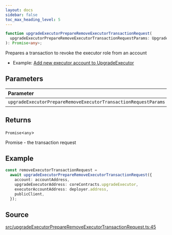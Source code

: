 ```yaml
---
layout: docs
sidebar: false
toc_max_heading_level: 5
---
```


```ts
function upgradeExecutorPrepareRemoveExecutorTransactionRequest(
  upgradeExecutorPrepareRemoveExecutorTransactionRequestParams: UpgradeExecutorPrepareRemoveExecutorTransactionRequestParams,
): Promise<any>;
```

Prepares a transaction to revoke the executor role from an account

- Example: [Add new executor account to UpgradeExecutor](https://github.com/OffchainLabs/arbitrum-orbit-sdk/blob/main/examples/upgrade-executor-add-account/index.ts)

## Parameters

| Parameter                                                      | Type                                                                                                                                              | Description                                                                                                                                     |
| :------------------------------------------------------------- | :------------------------------------------------------------------------------------------------------------------------------------------------ | :---------------------------------------------------------------------------------------------------------------------------------------------- |
| `upgradeExecutorPrepareRemoveExecutorTransactionRequestParams` | [`UpgradeExecutorPrepareRemoveExecutorTransactionRequestParams`](../type-aliases/UpgradeExecutorPrepareRemoveExecutorTransactionRequestParams.md) | [UpgradeExecutorPrepareRemoveExecutorTransactionRequestParams](../type-aliases/UpgradeExecutorPrepareRemoveExecutorTransactionRequestParams.md) |

## Returns

`Promise`\<`any`\>

Promise<PrepareTransactionRequestReturnType> - the transaction request

## Example

```ts
const removeExecutorTransactionRequest =
  await upgradeExecutorPrepareRemoveExecutorTransactionRequest({
    account: accountAddress,
    upgradeExecutorAddress: coreContracts.upgradeExecutor,
    executorAccountAddress: deployer.address,
    publicClient,
  });
```

## Source

[src/upgradeExecutorPrepareRemoveExecutorTransactionRequest.ts:45](https://github.com/OffchainLabs/arbitrum-orbit-sdk/blob/cfcbd32d6879cf7817a33b24f062a0fd879ea257/src/upgradeExecutorPrepareRemoveExecutorTransactionRequest.ts#L45)
